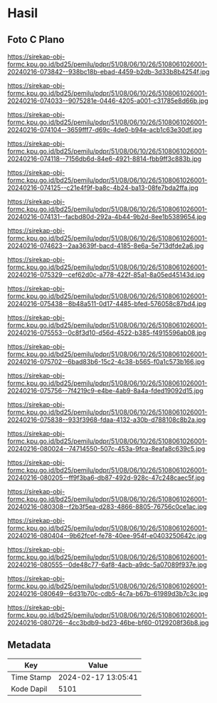 # Hasil

## Foto C Plano

https://sirekap-obj-formc.kpu.go.id/bd25/pemilu/pdpr/51/08/06/10/26/5108061026001-20240216-073842--938bc18b-ebad-4459-b2db-3d33b8b4254f.jpg

https://sirekap-obj-formc.kpu.go.id/bd25/pemilu/pdpr/51/08/06/10/26/5108061026001-20240216-074033--9075281e-0446-4205-a001-c31785e8d66b.jpg

https://sirekap-obj-formc.kpu.go.id/bd25/pemilu/pdpr/51/08/06/10/26/5108061026001-20240216-074104--3659fff7-d69c-4de0-b94e-acb1c63e30df.jpg

https://sirekap-obj-formc.kpu.go.id/bd25/pemilu/pdpr/51/08/06/10/26/5108061026001-20240216-074118--7156db6d-84e6-4921-8814-fbb9ff3c883b.jpg

https://sirekap-obj-formc.kpu.go.id/bd25/pemilu/pdpr/51/08/06/10/26/5108061026001-20240216-074125--c21e4f9f-ba8c-4b24-ba13-08fe7bda2ffa.jpg

https://sirekap-obj-formc.kpu.go.id/bd25/pemilu/pdpr/51/08/06/10/26/5108061026001-20240216-074131--facbd80d-292a-4b44-9b2d-8ee1b5389654.jpg

https://sirekap-obj-formc.kpu.go.id/bd25/pemilu/pdpr/51/08/06/10/26/5108061026001-20240216-074623--2aa3639f-bacd-4185-8e6a-5e713dfde2a6.jpg

https://sirekap-obj-formc.kpu.go.id/bd25/pemilu/pdpr/51/08/06/10/26/5108061026001-20240216-075329--cef62d0c-a778-422f-85a1-8a05ed45143d.jpg

https://sirekap-obj-formc.kpu.go.id/bd25/pemilu/pdpr/51/08/06/10/26/5108061026001-20240216-075438--8b48a511-0d17-4485-bfed-576058c87bd4.jpg

https://sirekap-obj-formc.kpu.go.id/bd25/pemilu/pdpr/51/08/06/10/26/5108061026001-20240216-075553--0c8f3d10-d56d-4522-b385-f4915596ab08.jpg

https://sirekap-obj-formc.kpu.go.id/bd25/pemilu/pdpr/51/08/06/10/26/5108061026001-20240216-075702--6bad83b6-15c2-4c38-b565-f0a1c573b166.jpg

https://sirekap-obj-formc.kpu.go.id/bd25/pemilu/pdpr/51/08/06/10/26/5108061026001-20240216-075756--7f4219c9-e4be-4ab9-8a4a-fded19092d15.jpg

https://sirekap-obj-formc.kpu.go.id/bd25/pemilu/pdpr/51/08/06/10/26/5108061026001-20240216-075838--933f3968-fdaa-4132-a30b-d788108c8b2a.jpg

https://sirekap-obj-formc.kpu.go.id/bd25/pemilu/pdpr/51/08/06/10/26/5108061026001-20240216-080024--74714550-507c-453a-9fca-8eafa8c639c5.jpg

https://sirekap-obj-formc.kpu.go.id/bd25/pemilu/pdpr/51/08/06/10/26/5108061026001-20240216-080205--ff9f3ba6-db87-492d-928c-47c248caec5f.jpg

https://sirekap-obj-formc.kpu.go.id/bd25/pemilu/pdpr/51/08/06/10/26/5108061026001-20240216-080308--f2b3f5ea-d283-4866-8805-76756c0ce1ac.jpg

https://sirekap-obj-formc.kpu.go.id/bd25/pemilu/pdpr/51/08/06/10/26/5108061026001-20240216-080404--9b62fcef-fe78-40ee-954f-e0403250642c.jpg

https://sirekap-obj-formc.kpu.go.id/bd25/pemilu/pdpr/51/08/06/10/26/5108061026001-20240216-080555--0de48c77-6af8-4acb-a9dc-5a07089f937e.jpg

https://sirekap-obj-formc.kpu.go.id/bd25/pemilu/pdpr/51/08/06/10/26/5108061026001-20240216-080649--6d31b70c-cdb5-4c7a-b67b-61989d3b7c3c.jpg

https://sirekap-obj-formc.kpu.go.id/bd25/pemilu/pdpr/51/08/06/10/26/5108061026001-20240216-080726--4cc3bdb9-bd23-46be-bf60-0129208f36b8.jpg


## Metadata

| Key        | Value               |
| ---------- | ------------------- |
| Time Stamp | 2024-02-17 13:05:41 |
| Kode Dapil | 5101                |



